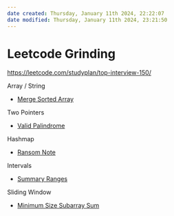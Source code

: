 ```yaml
---
date created: Thursday, January 11th 2024, 22:22:07
date modified: Thursday, January 11th 2024, 23:21:50
---
```

# Leetcode Grinding

https://leetcode.com/studyplan/top-interview-150/

Array / String
- [Merge Sorted Array](https://leetcode.com/problems/merge-sorted-array/description/?envType=study-plan-v2&envId=top-interview-150)

Two Pointers
- [Valid Palindrome](https://leetcode.com/problems/valid-palindrome/description/?envType=study-plan-v2&envId=top-interview-150)

Hashmap
- [Ransom Note](https://leetcode.com/problems/ransom-note/description/?envType=study-plan-v2&envId=top-interview-150)

Intervals
- [Summary Ranges](https://leetcode.com/problems/summary-ranges/description/?envType=study-plan-v2&envId=top-interview-150)

Sliding Window
- [Minimum Size Subarray Sum](https://leetcode.com/problems/minimum-size-subarray-sum/?envType=study-plan-v2&envId=top-interview-150)
